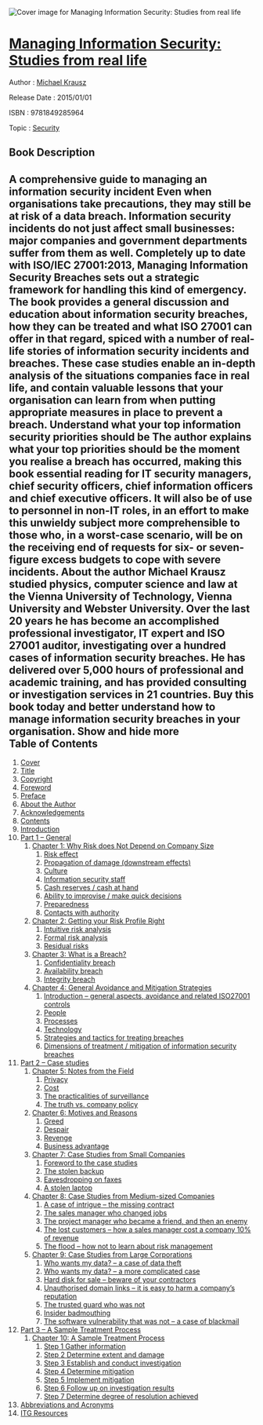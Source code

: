 ![Cover image for Managing Information Security: Studies from real life](https://imgdetail.ebookreading.net/cover/cover/security/EB9781849285964.jpg)

[Managing Information Security: Studies from real life](https://ebookreading.net/view/book/Managing+Information+Security%3A+Studies+from+real+life-EB9781849285964_1.html "Managing Information Security: Studies from real life")
====================================================================================================================

Author : [Michael Krausz](https://ebookreading.net/search/author/Michael+Krausz)

Release Date : 2015/01/01

ISBN : 9781849285964

Topic : [Security](https://ebookreading.net/search/category/security)

Book Description
-----------------

 A comprehensive guide to managing an information security incident  Even when organisations take precautions, they may still be at risk of a data breach. Information security incidents do not just affect small businesses: major companies and government departments suffer from them as well. Completely up to date with ISO/IEC 27001:2013, Managing Information Security Breaches sets out a strategic framework for handling this kind of emergency.  The book provides a general discussion and education about information security breaches, how they can be treated and what ISO 27001 can offer in that regard, spiced with a number of real-life stories of information security incidents and breaches. These case studies enable an in-depth analysis of the situations companies face in real life, and contain valuable lessons that your organisation can learn from when putting appropriate measures in place to prevent a breach.  Understand what your top information security priorities should be  The author explains what your top priorities should be the moment you realise a breach has occurred, making this book essential reading for IT security managers, chief security officers, chief information officers and chief executive officers. It will also be of use to personnel in non-IT roles, in an effort to make this unwieldy subject more comprehensible to those who, in a worst-case scenario, will be on the receiving end of requests for six- or seven-figure excess budgets to cope with severe incidents.  About the author  Michael Krausz studied physics, computer science and law at the Vienna University of Technology, Vienna University and Webster University. Over the last 20 years he has become an accomplished professional investigator, IT expert and ISO 27001 auditor, investigating over a hundred cases of information security breaches. He has delivered over 5,000 hours of professional and academic training, and has provided consulting or investigation services in 21 countries.  Buy this book today and better understand how to manage information security breaches in your organisation.        Show and hide more                
Table of Contents
-----------------

1. [Cover](https://ebookreading.net/view/book/Managing+Information+Security%3A+Studies+from+real+life-EB9781849285964_1.html)
1. [Title](https://ebookreading.net/view/book/Managing+Information+Security%3A+Studies+from+real+life-EB9781849285964_3.html)
1. [Copyright](https://ebookreading.net/view/book/Managing+Information+Security%3A+Studies+from+real+life-EB9781849285964_4.html)
1. [Foreword](https://ebookreading.net/view/book/Managing+Information+Security%3A+Studies+from+real+life-EB9781849285964_5.html)
1. [Preface](https://ebookreading.net/view/book/Managing+Information+Security%3A+Studies+from+real+life-EB9781849285964_6.html)
1. [About the Author](https://ebookreading.net/view/book/Managing+Information+Security%3A+Studies+from+real+life-EB9781849285964_7.html)
1. [Acknowledgements](https://ebookreading.net/view/book/Managing+Information+Security%3A+Studies+from+real+life-EB9781849285964_8.html)
1. [Contents](https://ebookreading.net/view/book/Managing+Information+Security%3A+Studies+from+real+life-EB9781849285964_9.html)
1. [Introduction](https://ebookreading.net/view/book/Managing+Information+Security%3A+Studies+from+real+life-EB9781849285964_10.html)
1. [Part 1 – General](https://ebookreading.net/view/book/Managing+Information+Security%3A+Studies+from+real+life-EB9781849285964_11.html)
    1. [Chapter 1: Why Risk does Not Depend on Company Size](https://ebookreading.net/view/book/Managing+Information+Security%3A+Studies+from+real+life-EB9781849285964_11.html#p1)
        1. [Risk effect](https://ebookreading.net/view/book/Managing+Information+Security%3A+Studies+from+real+life-EB9781849285964_11.html#h2_1)
        1. [Propagation of damage (downstream effects)](https://ebookreading.net/view/book/Managing+Information+Security%3A+Studies+from+real+life-EB9781849285964_11.html#h2_2)
        1. [Culture](https://ebookreading.net/view/book/Managing+Information+Security%3A+Studies+from+real+life-EB9781849285964_11.html#h2_3)
        1. [Information security staff](https://ebookreading.net/view/book/Managing+Information+Security%3A+Studies+from+real+life-EB9781849285964_11.html#h2_4)
        1. [Cash reserves / cash at hand](https://ebookreading.net/view/book/Managing+Information+Security%3A+Studies+from+real+life-EB9781849285964_11.html#h2_5)
        1. [Ability to improvise / make quick decisions](https://ebookreading.net/view/book/Managing+Information+Security%3A+Studies+from+real+life-EB9781849285964_11.html#h2_6)
        1. [Preparedness](https://ebookreading.net/view/book/Managing+Information+Security%3A+Studies+from+real+life-EB9781849285964_11.html#h2_7)
        1. [Contacts with authority](https://ebookreading.net/view/book/Managing+Information+Security%3A+Studies+from+real+life-EB9781849285964_11.html#h2_8)
    1. [Chapter 2: Getting your Risk Profile Right](https://ebookreading.net/view/book/Managing+Information+Security%3A+Studies+from+real+life-EB9781849285964_12.html)
        1. [Intuitive risk analysis](https://ebookreading.net/view/book/Managing+Information+Security%3A+Studies+from+real+life-EB9781849285964_12.html#h2_9)
        1. [Formal risk analysis](https://ebookreading.net/view/book/Managing+Information+Security%3A+Studies+from+real+life-EB9781849285964_12.html#h2_10)
        1. [Residual risks](https://ebookreading.net/view/book/Managing+Information+Security%3A+Studies+from+real+life-EB9781849285964_12.html#h2_11)
    1. [Chapter 3: What is a Breach?](https://ebookreading.net/view/book/Managing+Information+Security%3A+Studies+from+real+life-EB9781849285964_13.html)
        1. [Confidentiality breach](https://ebookreading.net/view/book/Managing+Information+Security%3A+Studies+from+real+life-EB9781849285964_13.html#h2_12)
        1. [Availability breach](https://ebookreading.net/view/book/Managing+Information+Security%3A+Studies+from+real+life-EB9781849285964_13.html#h2_13)
        1. [Integrity breach](https://ebookreading.net/view/book/Managing+Information+Security%3A+Studies+from+real+life-EB9781849285964_13.html#h2_14)
    1. [Chapter 4: General Avoidance and Mitigation Strategies](https://ebookreading.net/view/book/Managing+Information+Security%3A+Studies+from+real+life-EB9781849285964_14.html)
        1. [Introduction – general aspects, avoidance and related ISO27001 controls](https://ebookreading.net/view/book/Managing+Information+Security%3A+Studies+from+real+life-EB9781849285964_14.html#h2_15)
        1. [People](https://ebookreading.net/view/book/Managing+Information+Security%3A+Studies+from+real+life-EB9781849285964_14.html#h2_16)
        1. [Processes](https://ebookreading.net/view/book/Managing+Information+Security%3A+Studies+from+real+life-EB9781849285964_14.html#h2_17)
        1. [Technology](https://ebookreading.net/view/book/Managing+Information+Security%3A+Studies+from+real+life-EB9781849285964_14.html#h2_18)
        1. [Strategies and tactics for treating breaches](https://ebookreading.net/view/book/Managing+Information+Security%3A+Studies+from+real+life-EB9781849285964_14.html#h2_19)
        1. [Dimensions of treatment / mitigation of information security breaches](https://ebookreading.net/view/book/Managing+Information+Security%3A+Studies+from+real+life-EB9781849285964_14.html#h2_20)
1. [Part 2 – Case studies](https://ebookreading.net/view/book/Managing+Information+Security%3A+Studies+from+real+life-EB9781849285964_15.html)
    1. [Chapter 5: Notes from the Field](https://ebookreading.net/view/book/Managing+Information+Security%3A+Studies+from+real+life-EB9781849285964_15.html#p2)
        1. [Privacy](https://ebookreading.net/view/book/Managing+Information+Security%3A+Studies+from+real+life-EB9781849285964_15.html#h2_21)
        1. [Cost](https://ebookreading.net/view/book/Managing+Information+Security%3A+Studies+from+real+life-EB9781849285964_15.html#h2_22)
        1. [The practicalities of surveillance](https://ebookreading.net/view/book/Managing+Information+Security%3A+Studies+from+real+life-EB9781849285964_15.html#h2_23)
        1. [The truth vs. company policy](https://ebookreading.net/view/book/Managing+Information+Security%3A+Studies+from+real+life-EB9781849285964_15.html#h2_24)
    1. [Chapter 6: Motives and Reasons](https://ebookreading.net/view/book/Managing+Information+Security%3A+Studies+from+real+life-EB9781849285964_16.html)
        1. [Greed](https://ebookreading.net/view/book/Managing+Information+Security%3A+Studies+from+real+life-EB9781849285964_16.html#h2_25)
        1. [Despair](https://ebookreading.net/view/book/Managing+Information+Security%3A+Studies+from+real+life-EB9781849285964_16.html#h2_26)
        1. [Revenge](https://ebookreading.net/view/book/Managing+Information+Security%3A+Studies+from+real+life-EB9781849285964_16.html#h2_27)
        1. [Business advantage](https://ebookreading.net/view/book/Managing+Information+Security%3A+Studies+from+real+life-EB9781849285964_16.html#h2_28)
    1. [Chapter 7: Case Studies from Small Companies](https://ebookreading.net/view/book/Managing+Information+Security%3A+Studies+from+real+life-EB9781849285964_17.html)
        1. [Foreword to the case studies](https://ebookreading.net/view/book/Managing+Information+Security%3A+Studies+from+real+life-EB9781849285964_17.html#h2_29)
        1. [The stolen backup](https://ebookreading.net/view/book/Managing+Information+Security%3A+Studies+from+real+life-EB9781849285964_17.html#h2_30)
        1. [Eavesdropping on faxes](https://ebookreading.net/view/book/Managing+Information+Security%3A+Studies+from+real+life-EB9781849285964_17.html#h2_31)
        1. [A stolen laptop](https://ebookreading.net/view/book/Managing+Information+Security%3A+Studies+from+real+life-EB9781849285964_17.html#h2_32)
    1. [Chapter 8: Case Studies from Medium-sized Companies](https://ebookreading.net/view/book/Managing+Information+Security%3A+Studies+from+real+life-EB9781849285964_18.html)
        1. [A case of intrigue – the missing contract](https://ebookreading.net/view/book/Managing+Information+Security%3A+Studies+from+real+life-EB9781849285964_18.html#h2_33)
        1. [The sales manager who changed jobs](https://ebookreading.net/view/book/Managing+Information+Security%3A+Studies+from+real+life-EB9781849285964_18.html#h2_34)
        1. [The project manager who became a friend, and then an enemy](https://ebookreading.net/view/book/Managing+Information+Security%3A+Studies+from+real+life-EB9781849285964_18.html#h2_35)
        1. [The lost customers – how a sales manager cost a company 10% of revenue](https://ebookreading.net/view/book/Managing+Information+Security%3A+Studies+from+real+life-EB9781849285964_18.html#h2_36)
        1. [The flood – how not to learn about risk management](https://ebookreading.net/view/book/Managing+Information+Security%3A+Studies+from+real+life-EB9781849285964_18.html#h2_37)
    1. [Chapter 9: Case Studies from Large Corporations](https://ebookreading.net/view/book/Managing+Information+Security%3A+Studies+from+real+life-EB9781849285964_19.html)
        1. [Who wants my data? – a case of data theft](https://ebookreading.net/view/book/Managing+Information+Security%3A+Studies+from+real+life-EB9781849285964_19.html#h2_38)
        1. [Who wants my data? – a more complicated case](https://ebookreading.net/view/book/Managing+Information+Security%3A+Studies+from+real+life-EB9781849285964_19.html#h2_39)
        1. [Hard disk for sale – beware of your contractors](https://ebookreading.net/view/book/Managing+Information+Security%3A+Studies+from+real+life-EB9781849285964_19.html#h2_40)
        1. [Unauthorised domain links – it is easy to harm a company’s reputation](https://ebookreading.net/view/book/Managing+Information+Security%3A+Studies+from+real+life-EB9781849285964_19.html#h2_41)
        1. [The trusted guard who was not](https://ebookreading.net/view/book/Managing+Information+Security%3A+Studies+from+real+life-EB9781849285964_19.html#h2_42)
        1. [Insider badmouthing](https://ebookreading.net/view/book/Managing+Information+Security%3A+Studies+from+real+life-EB9781849285964_19.html#h2_43)
        1. [The software vulnerability that was not – a case of blackmail](https://ebookreading.net/view/book/Managing+Information+Security%3A+Studies+from+real+life-EB9781849285964_19.html#h2_44)
1. [Part 3 – A Sample Treatment Process](https://ebookreading.net/view/book/Managing+Information+Security%3A+Studies+from+real+life-EB9781849285964_20.html)
    1. [Chapter 10: A Sample Treatment Process](https://ebookreading.net/view/book/Managing+Information+Security%3A+Studies+from+real+life-EB9781849285964_20.html#p3)
        1. [Step 1 Gather information](https://ebookreading.net/view/book/Managing+Information+Security%3A+Studies+from+real+life-EB9781849285964_20.html#h2_45)
        1. [Step 2 Determine extent and damage](https://ebookreading.net/view/book/Managing+Information+Security%3A+Studies+from+real+life-EB9781849285964_20.html#h2_46)
        1. [Step 3 Establish and conduct investigation](https://ebookreading.net/view/book/Managing+Information+Security%3A+Studies+from+real+life-EB9781849285964_20.html#h2_47)
        1. [Step 4 Determine mitigation](https://ebookreading.net/view/book/Managing+Information+Security%3A+Studies+from+real+life-EB9781849285964_20.html#h2_48)
        1. [Step 5 Implement mitigation](https://ebookreading.net/view/book/Managing+Information+Security%3A+Studies+from+real+life-EB9781849285964_20.html#h2_49)
        1. [Step 6 Follow up on investigation results](https://ebookreading.net/view/book/Managing+Information+Security%3A+Studies+from+real+life-EB9781849285964_20.html#h2_50)
        1. [Step 7 Determine degree of resolution achieved](https://ebookreading.net/view/book/Managing+Information+Security%3A+Studies+from+real+life-EB9781849285964_20.html#h2_51)
1. [Abbreviations and Acronyms](https://ebookreading.net/view/book/Managing+Information+Security%3A+Studies+from+real+life-EB9781849285964_21.html)
1. [ITG Resources](https://ebookreading.net/view/book/Managing+Information+Security%3A+Studies+from+real+life-EB9781849285964_22.html)
